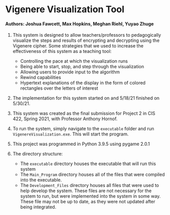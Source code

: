 # Vigenere Visualization Tool
#### Authors: Joshua Fawcett, Max Hopkins, Meghan Riehl, Yuyao Zhuge

1. This system is designed to allow teachers/professors to pedagogically
visualize the steps and results of encrypting and decrypting using the
Vigenere cipher. Some strategies that we used to increase the effectiveness of 
this system as a teaching tool:  
    - Controlling the pace at which the visualization runs
    - Being able to start, stop, and step through the visualization
    - Allowing users to provide input to the algorithm
    - Rewind capabilities
    - Hypertext explanations of the display in the form of colored rectangles
      over the letters of interest
  
2. The implementation for this system started on and 5/18/21 finished on 5/30/21.

3. This system was created as the final submission for Project 2 in CIS 422, Spring 2021, with Professor Anthony Hornof.

4. To run the system, simply navigate to the `executable` folder and run `VigenereVisualization.exe`. This 
will start the program.
   
5. This project was programmed in Python 3.9.5 using pygame 2.0.1

6. The directory structure:
   - The `executable` directory houses the executable that will run this system
   - The `Main_Program` directory houses all of the files that were compiled into the executable.
   - The `Development_Files` directory houses all files that were used to help develop the system.
   These files are not necessary for the system to run, but were implemented into the system in some 
     way. These file may not be up to date, as they were not updated after being integrated. 